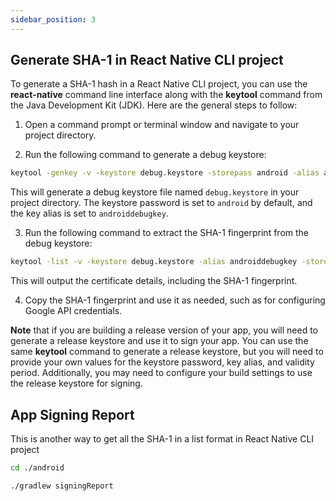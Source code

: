 ```yaml
---
sidebar_position: 3
---
```


## Generate SHA-1 in React Native CLI project

To generate a SHA-1 hash in a React Native CLI project, you can use the **react-native** command line interface along with the **keytool** command from the Java Development Kit (JDK). Here are the general steps to follow:

1. Open a command prompt or terminal window and navigate to your project directory.

2. Run the following command to generate a debug keystore:

```bash
keytool -genkey -v -keystore debug.keystore -storepass android -alias androiddebugkey -keypass android -keyalg RSA -keysize 2048 -validity 10000
```

This will generate a debug keystore file named `debug.keystore` in your project directory. The keystore password is set to `android` by default, and the key alias is set to `androiddebugkey`.

3. Run the following command to extract the SHA-1 fingerprint from the debug keystore:

```bash
keytool -list -v -keystore debug.keystore -alias androiddebugkey -storepass android -keypass android
```

This will output the certificate details, including the SHA-1 fingerprint.

4. Copy the SHA-1 fingerprint and use it as needed, such as for configuring Google API credentials.

**Note** that if you are building a release version of your app, you will need to generate a release keystore and use it to sign your app. You can use the same **keytool** command to generate a release keystore, but you will need to provide your own values for the keystore password, key alias, and validity period. Additionally, you may need to configure your build settings to use the release keystore for signing.

## App Signing Report

This is another way to get all the SHA-1 in a list format in React Native CLI project

```bash
cd ./android
```

```bash
./gradlew signingReport
```
